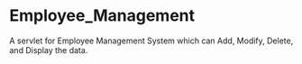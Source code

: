 # Employee_Management
A servlet for Employee Management System which can Add, Modify, Delete, and Display the data.
